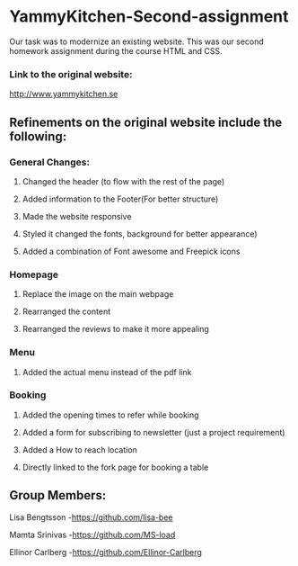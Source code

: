 # YammyKitchen-Second-assignment
Our task was to modernize an existing website. This was our second homework assignment during the course HTML and CSS.

### Link to the original website:
http://www.yammykitchen.se


## Refinements on the original website include the following:
### General Changes:
1. Changed the header (to flow with the rest of the page)

2. Added information to the Footer(For better structure)

3. Made the website responsive

4. Styled it changed the fonts, background for better appearance)

5. Added a combination of Font awesome and Freepick icons

### Homepage
1. Replace the image on the main webpage

2. Rearranged the content

3. Rearranged the reviews to make it more appealing

### Menu
1. Added the actual menu instead of the pdf link

### Booking
1. Added the opening times to refer while booking

2. Added a form for subscribing to newsletter (just a project requirement)

3. Added a How to reach location

4. Directly linked to the fork page for booking a table 

## Group Members:
Lisa Bengtsson -https://github.com/lisa-bee

Mamta Srinivas -https://github.com/MS-load

Ellinor Carlberg -https://github.com/Ellinor-Carlberg
